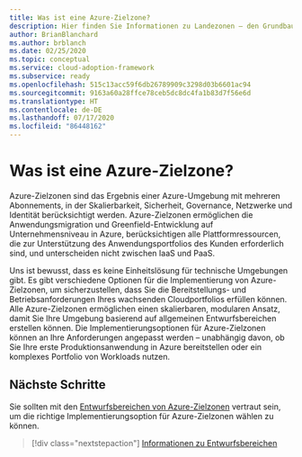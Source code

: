 ```yaml
---
title: Was ist eine Azure-Zielzone?
description: Hier finden Sie Informationen zu Landezonen – den Grundbausteinen jeder Cloudeinführungsumgebung.
author: BrianBlanchard
ms.author: brblanch
ms.date: 02/25/2020
ms.topic: conceptual
ms.service: cloud-adoption-framework
ms.subservice: ready
ms.openlocfilehash: 515c13acc59f6db26789909c3298d03b6601ac94
ms.sourcegitcommit: 9163a60a28ffce78ceb5dc8dc4fa1b83d7f56e6d
ms.translationtype: HT
ms.contentlocale: de-DE
ms.lasthandoff: 07/17/2020
ms.locfileid: "86448162"
---
```

<!-- cSpell:ignore multisubscription -->

# <a name="what-is-an-azure-landing-zone"></a>Was ist eine Azure-Zielzone?

Azure-Zielzonen sind das Ergebnis einer Azure-Umgebung mit mehreren Abonnements, in der Skalierbarkeit, Sicherheit, Governance, Netzwerke und Identität berücksichtigt werden. Azure-Zielzonen ermöglichen die Anwendungsmigration und Greenfield-Entwicklung auf Unternehmensniveau in Azure, berücksichtigen alle Plattformressourcen, die zur Unterstützung des Anwendungsportfolios des Kunden erforderlich sind, und unterscheiden nicht zwischen IaaS und PaaS.

Uns ist bewusst, dass es keine Einheitslösung für technische Umgebungen gibt. Es gibt verschiedene Optionen für die Implementierung von Azure-Zielzonen, um sicherzustellen, dass Sie die Bereitstellungs- und Betriebsanforderungen Ihres wachsenden Cloudportfolios erfüllen können. Alle Azure-Zielzonen ermöglichen einen skalierbaren, modularen Ansatz, damit Sie Ihre Umgebung basierend auf allgemeinen Entwurfsbereichen erstellen können. Die Implementierungsoptionen für Azure-Zielzonen können an Ihre Anforderungen angepasst werden – unabhängig davon, ob Sie Ihre erste Produktionsanwendung in Azure bereitstellen oder ein komplexes Portfolio von Workloads nutzen.

## <a name="next-steps"></a>Nächste Schritte

Sie sollten mit den [Entwurfsbereichen von Azure-Zielzonen](./design-areas.md) vertraut sein, um die richtige Implementierungsoption für Azure-Zielzonen wählen zu können.

> [!div class="nextstepaction"]
> [Informationen zu Entwurfsbereichen](./design-areas.md)
